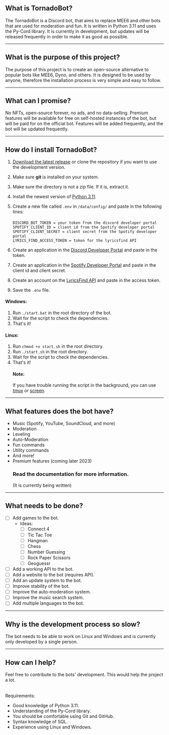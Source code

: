 ## What is TornadoBot?
The TornadoBot is a Discord bot, that aims to replace MEE6 and other bots that are used for moderation and fun. 
It is written in Python 3.11 and uses the Py-Cord library. It is currently in development, but updates will be released 
frequently in order to make it as good as possible.

---

## What is the purpose of this project?
The purpose of this project is to create an open-source alternative to popular bots like MEE6, Dyno, and others.
It is designed to be used by anyone, therefore the installation process is very simple and easy to follow.

---

## What can I promise?
No NFTs, open-source forever, no ads, and no data-selling.
Premium features will be available for free on self-hosted instances of the bot, but will be paid for on the official 
bot. Features will be added frequently, and the bot will be updated frequently.

---

## How do I install TornadoBot?
 1. [Download the latest release](https://github.com/staubtornado/tornado-bot/releases) or clone the repository if you 
    want to use the development version.
 2. Make sure **git** is installed on your system.
 3. Make sure the directory is not a zip file. If it is, extract it.
 4. Install the newest version of [Python 3.11](https://www.python.org/downloads/).
 5. Create a new file called `.env` in `/data/config/` and paste in the following lines:

    ####
        DISCORD_BOT_TOKEN = your token from the discord developer portal
        SPOTIFY_CLIENT_ID = client id from the Spotify developer portal
        SPOTIFY_CLIENT_SECRET = client secret from the Spotify developer portal
        LYRICS_FIND_ACCESS_TOKEN = token for the lyricsfind API

 6. Create an application in the [Discord Developer Portal](https://discord.com/developers/applications) and paste in 
the token.
 7. Create an application in the [Spotify Developer Portal](https://developer.spotify.com/dashboard/) and paste in the 
client id and client secret.
 8. Create an account on the [LyricsFind API](https://lyricsfind.com/) and paste in the access token.
 9. Save the `.env` file.

#### Windows:
1. Run `./start.bat` in the root directory of the bot.
2. Wait for the script to check the dependencies.
3. That's it!

#### Linux:
1. Run `chmod +x start.sh` in the root directory.
2. Run `./start.sh` in the root directory.
3. Wait for the script to check the dependencies.
4. That's it!
    #### Note: 
    If you have trouble running the script in the background, you can use [tmux](https://tldr.ostera.io/tmux) 
    or [screen](https://tldr.ostera.io/screen).
---

## What features does the bot have?
- Music (Spotify, YouTube, SoundCloud, and more)
- Moderation
- Leveling
- Auto-Moderation
- Fun commands
- Utility commands
- And more!
- Premium features (coming later 2023)
  ### Read the documentation for more information.
  (It is currently being written)

---

## What needs to be done?
- [ ] Add games to the bot.
  - Ideas:
    - [ ] Connect 4
    - [ ] Tic Tac Toe
    - [ ] Hangman
    - [ ] Chess
    - [ ] Number Guessing
    - [ ] Rock Paper Scissors
    - [ ] Geoguessr
- [ ] Add a working API to the bot.
- [ ] Add a website to the bot (requires API).
- [ ] Add an update system to the bot.
- [ ] Improve stability of the bot.
- [ ] Improve the auto-moderation system.
- [ ] Improve the music search system.
- [ ] Add multiple languages to the bot. 

---

## Why is the development process so slow?
The bot needs to be able to work on Linux and Windows and is currently only developed by a single person.

---

## How can I help?
Feel free to contribute to the bots' development. This would help the project a lot.

######

Requirements:
- Good knowledge of Python 3.11.
- Understanding of the Py-Cord library.
- You should be comfortable using Git and GitHub.
- Syntax knowledge of SQL.
- Experience using Linux and Windows.